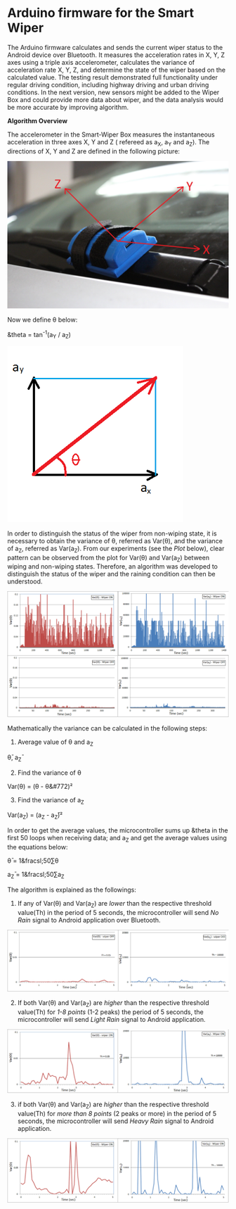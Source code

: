 **Arduino firmware for the Smart Wiper**
===================================

The Arduino firmware calculates and sends the current wiper status to the Android device over Bluetooth. It measures the acceleration rates in X, Y, Z axes using a triple axis accelerometer, calculates the variance of acceleration rate X, Y, Z, and determine the state of the wiper based on the calculated value. The testing result demonstrated full functionality under regular driving condition, including highway driving and urban driving conditions. In the next version, new sensors might be added to the Wiper Box and could provide more data about wiper, and the data analysis would be more accurate by improving algorithm. 

**Algorithm Overview**

The accelerometer in the Smart-Wiper Box measures the instantaneous acceleration in three axes X, Y and Z ( refereed as a<sub>X</sub>, a<sub>Y</sub> and a<sub>Z</sub>). The directions of X, Y and Z are defined in the following picture:

![car_orientation](https://github.com/openxc/smart-wiper/raw/master/Arduino/Docs/car_orientation.JPG)

Now we define &theta; below:

&theta = tan<sup>-1</sup>(a<sub>Y</sub> / a<sub>Z</sub>)

![theta](https://github.com/openxc/smart-wiper/raw/master/Arduino/Docs/theta.png)

In order to distinguish the status of the wiper from non-wiping state, it is necessary to obtain the variance of &theta;, referred as Var(&theta;), and the variance of a<sub>Z</sub>, referred as Var(a<sub>Z</sub>). From our experiments (see the *Plot* below), clear pattern can be observed from the plot for Var(&theta;) and Var(a<sub>Z</sub>) between wiping and non-wiping states. Therefore, an algorithm was developed to distinguish the status of the wiper and the raining condition can then be understood.

![Wiping Waves](https://github.com/openxc/smart-wiper/raw/master/Arduino/Docs/wipingwaves.png)

Mathematically the variance can be calculated in the following steps: 

1. Average value of &theta; and a<sub>Z</sub>

&theta;&#772;, a<sub>Z</sub>&#772;

2. Find the variance of &theta;

Var(&theta;) = (&theta; - &theta;&#772)&sup2;

3. Find the variance of a<sub>Z</sub>

Var(a<sub>Z</sub>) = (a<sub>Z</sub> - a<sub>Z</sub>&#772;)&sup2; 

In order to get the average values, the microcontroller sums up &theta in the first 50 loops when receiving data; and a<sub>Z</sub> and get the average values using the equations below:

&theta;&#772; = 1&fracsl;50&sum;&theta;

a<sub>Z</sub>&#772; = 1&fracsl;50&sum;a<sub>Z</sub>

The algorithm is explained as the followings: 

1. If any of Var(&theta;) and Var(a<sub>Z</sub>) are *lower* than the respective threshold value(Th) in the period of 5 seconds, the microcontroller will send *No Rain* signal to Android application over Bluetooth.

![no rain](https://github.com/openxc/smart-wiper/raw/master/Arduino/Docs/no_rain.png)

2. If both Var(&theta;) and Var(a<sub>Z</sub>) are *higher* than the respective threshold value(Th) for *1-8 points* (1-2 peaks) the period of 5 seconds, the microcontroller will send *Light Rain* signal to Android application. 

![light rain](https://github.com/openxc/smart-wiper/raw/master/Arduino/Docs/light_rain.png)
 
3. if both Var(&theta;) and Var(a<sub>Z</sub>) are *higher* than the respective threshold value(Th) for *more than 8 points* (2 peaks or more) in the period of 5 seconds, the microcontroller will send *Heavy Rain* signal to Android application. 

![heavy rain](https://github.com/openxc/smart-wiper/raw/master/Arduino/Docs/heavy_rain.png)


